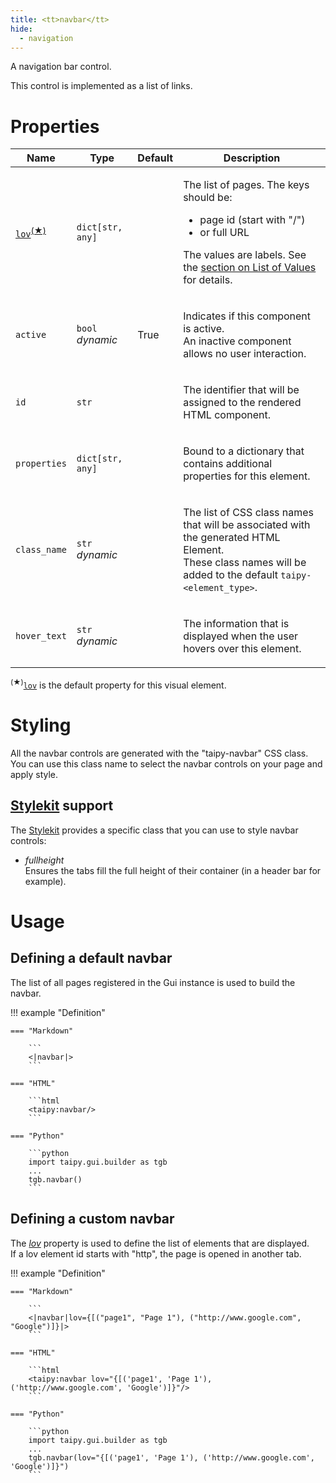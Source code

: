 ```yaml
---
title: <tt>navbar</tt>
hide:
  - navigation
---
```


<!-- Category: controls -->
A navigation bar control.

This control is implemented as a list of links.

# Properties


<table>
<thead>
    <tr>
    <th>Name</th>
    <th>Type</th>
    <th>Default</th>
    <th>Description</th>
    </tr>
</thead>
<tbody>
<tr>
<td nowrap><code id="p-lov"><u><bold>lov</bold></u></code><sup><a href="#dv">(&#9733;)</a></sup></td>
<td><code>dict[str, any]</code></td>
<td nowrap></td>
<td><p>The list of pages. The keys should be:
<ul>
<li>page id (start with "/")</li>
<li>or full URL</li>
</ul>
The values are labels. See the <a href="../../binding/#list-of-values">section on List of Values</a> for details.</p></td>
</tr>
<tr>
<td nowrap><code id="p-active">active</code></td>
<td><code>bool</code><br/><i>dynamic</i></td>
<td nowrap>True</td>
<td><p>Indicates if this component is active.<br/>An inactive component allows no user interaction.</p></td>
</tr>
<tr>
<td nowrap><code id="p-id">id</code></td>
<td><code>str</code></td>
<td nowrap></td>
<td><p>The identifier that will be assigned to the rendered HTML component.</p></td>
</tr>
<tr>
<td nowrap><code id="p-properties">properties</code></td>
<td><code>dict[str, any]</code></td>
<td nowrap></td>
<td><p>Bound to a dictionary that contains additional properties for this element.</p></td>
</tr>
<tr>
<td nowrap><code id="p-class_name">class_name</code></td>
<td><code>str</code><br/><i>dynamic</i></td>
<td nowrap></td>
<td><p>The list of CSS class names that will be associated with the generated HTML Element.<br/>These class names will be added to the default <code>taipy-&lt;element_type&gt;</code>.</p></td>
</tr>
<tr>
<td nowrap><code id="p-hover_text">hover_text</code></td>
<td><code>str</code><br/><i>dynamic</i></td>
<td nowrap></td>
<td><p>The information that is displayed when the user hovers over this element.</p></td>
</tr>
  </tbody>
</table>

<p><sup id="dv">(&#9733;)</sup><a href="#p-lov" title="Jump to the default property documentation."><code>lov</code></a> is the default property for this visual element.</p>

# Styling

All the navbar controls are generated with the "taipy-navbar" CSS class. You can use this class
name to select the navbar controls on your page and apply style.

## [Stylekit](../styling/stylekit.md) support

The [Stylekit](../styling/stylekit.md) provides a specific class that you can use to style navbar controls:

* *fullheight*<br/>
  Ensures the tabs fill the full height of their container (in a header bar for example).

# Usage

## Defining a default navbar

The list of all pages registered in the Gui instance is used to build the navbar.

!!! example "Definition"

    === "Markdown"

        ```
        <|navbar|>
        ```

    === "HTML"

        ```html
        <taipy:navbar/>
        ```

    === "Python"

        ```python
        import taipy.gui.builder as tgb
        ...
        tgb.navbar()
        ```

## Defining a custom navbar

The [*lov*](#p-lov) property is used to define the list of elements that are displayed.<br/>
If a lov element id starts with "http", the page is opened in another tab.

!!! example "Definition"

    === "Markdown"

        ```
        <|navbar|lov={[("page1", "Page 1"), ("http://www.google.com", "Google")]}|>
        ```

    === "HTML"

        ```html
        <taipy:navbar lov="{[('page1', 'Page 1'), ('http://www.google.com', 'Google')]}"/>
        ```

    === "Python"

        ```python
        import taipy.gui.builder as tgb
        ...
        tgb.navbar(lov="{[('page1', 'Page 1'), ('http://www.google.com', 'Google')]}")
        ```

